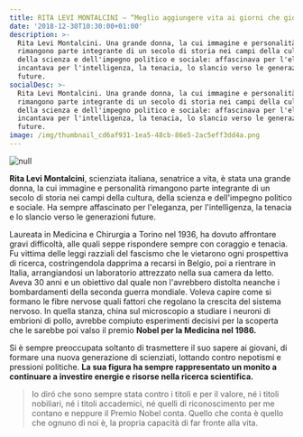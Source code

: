 ```yaml
---
title: RITA LEVI MONTALCINI – “Meglio aggiungere vita ai giorni che giorni alla vita”
date: '2018-12-30T10:30:00+01:00'
description: >-
  Rita Levi Montalcini. Una grande donna, la cui immagine e personalità
  rimangono parte integrante di un secolo di storia nei campi della cultura,
  della scienza e dell'impegno politico e sociale: affascinava per l'eleganza,
  incantava per l'intelligenza, la tenacia, lo slancio verso le generazioni
  future.
socialDesc: >-
  Rita Levi Montalcini. Una grande donna, la cui immagine e personalità
  rimangono parte integrante di un secolo di storia nei campi della cultura,
  della scienza e dell'impegno politico e sociale: affascinava per l'eleganza,
  incantava per l'intelligenza, la tenacia, lo slancio verso le generazioni
  future.
image: /img/thumbnail_cd6af931-1ea5-48cb-86e5-2ac5eff3dd4a.png
---
```

![null](/img/thumbnail_cd6af931-1ea5-48cb-86e5-2ac5eff3dd4a.png)

**Rita Levi Montalcini**, scienziata italiana, senatrice a vita, è stata una grande donna, la cui immagine e personalità rimangono parte integrante di un secolo di storia nei campi della cultura, della scienza e dell'impegno politico e sociale. Ha sempre affascinato per l'eleganza, per l'intelligenza, la tenacia e lo slancio verso le generazioni future.

Laureata in Medicina e Chirurgia a Torino nel 1936, ha dovuto affrontare gravi difficoltà, alle quali seppe rispondere sempre con coraggio e tenacia. Fu vittima delle leggi razziali del fascismo che le vietarono ogni prospettiva di ricerca, costringendola dapprima a recarsi in Belgio, poi a rientrare in Italia, arrangiandosi un laboratorio attrezzato nella sua camera da letto. Aveva 30 anni e un obiettivo dal quale non l'avrebbero distolta neanche i bombardamenti della seconda guerra mondiale. Voleva capire come si formano le fibre nervose quali fattori che regolano la crescita del sistema nervoso. In quella stanza, china sul microscopio a studiare i neuroni di embrioni di pollo, avrebbe compiuto esperimenti decisivi per la scoperta che le sarebbe poi valso il premio **Nobel per la Medicina nel 1986.**

Si è sempre preoccupata soltanto di trasmettere il suo sapere ai giovani, di formare una nuova generazione di scienziati, lottando contro nepotismi e pressioni politiche. **La sua figura ha sempre rappresentato un monito a continuare a investire energie e risorse nella ricerca scientifica.**

> Io diró che sono sempre stata contro i titoli e per il valore, né i titoli nobiliari, né i titoli accademici, né quelli di riconoscimento per me contano e neppure il Premio Nobel conta. Quello che conta è quello che ognuno di noi è, la propria capacità di far fronte alla vita.
